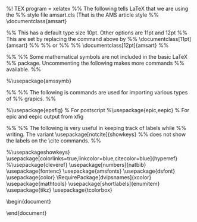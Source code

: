 %! TEX program = xelatex
%% The following tells LaTeX that we are using the 
%% style file amsart.cls (That is the AMS article style
%%
\documentclass{amsart}

%% This has a default type size 10pt.  Other options are 11pt and 12pt
%% This are set by replacing the command above by
%% \documentclass[11pt]{amsart}
%%
%% or
%%
%% \documentclass[12pt]{amsart}
%%

%%
%% Some mathematical symbols are not included in the basic LaTeX
%% package.  Uncommenting the following makes more commands
%% available. 
%%

%\usepackage{amssymb}

%%
%% The following is commands are used for importing various types of
%% grapics.
%% 

%\usepackage{epsfig}  		% For postscript
%\usepackage{epic,eepic}       % For epic and eepic output from xfig

%%
%% The following is very useful in keeping track of labels while
%% writing.  The variant   \usepackage[notcite]{showkeys}
%% does not show the labels on the \cite commands.
%% 

%\usepackageshowkeys}
\usepackage[colorlinks=true,linkcolor=blue,citecolor=blue]{hyperref}
%\usepackage{cleveref}
\usepackage[numbers]{natbib}
\usepackage{fontenc}
\usepackage{amsfonts}
\usepackage{dsfont}
\usepackage{color}
\RequirePackage[dvipsnames]{xcolor}
\usepackage{mathtools}
\usepackage[shortlabels]{enumitem}
\usepackage{tikz}
\usepackage{tcolorbox}

\begin{document}




\end{document}


